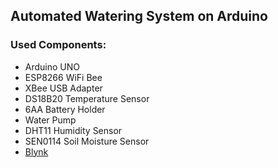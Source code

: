## Automated Watering System on Arduino

### Used Components:
- Arduino UNO
- ESP8266 WiFi Bee
- XBee USB Adapter
- DS18B20 Temperature Sensor
- 6AA Battery Holder
- Water Pump
- DHT11 Humidity Sensor
- SEN0114 Soil Moisture Sensor
- <a href="https://blynk.io">Blynk</a>
